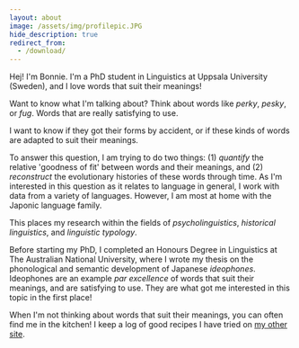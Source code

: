 ```yaml
---
layout: about
image: /assets/img/profilepic.JPG
hide_description: true
redirect_from:
  - /download/
---
```


<!--author-->

Hej! I'm Bonnie. I'm a PhD student in Linguistics at Uppsala University (Sweden), and I love words that suit their meanings! 

Want to know what I'm talking about? Think about words like *perky*, *pesky*, or *fug*. Words that are really satisfying to use.

I want to know if they got their forms by accident, or if these kinds of words are adapted to suit their meanings. 

To answer this question, I am trying to do two things: (1) *quantify* the relative 'goodness of fit' between words and their meanings, and (2) *reconstruct* the evolutionary histories of these words through time. As I'm interested in this question as it relates to language in general, I work with data from a variety of languages. However, I am most at home with the Japonic language family.

This places my research within the fields of *psycholinguistics*, *historical linguistics*, and *linguistic typology*.

Before starting my PhD, I completed an Honours Degree in Linguistics at The Australian National University, where I wrote my thesis on the phonological and semantic development of Japanese *ideophones*. Ideophones are an example *par excellence* of words that suit their meanings, and are satisfying to use. They are what got me interested in this topic in the first place!

When I'm not thinking about words that suit their meanings, you can often find me in the kitchen! I keep a log of good recipes I have tried on [my other site](https://www.honestcookingblog.com/).  

